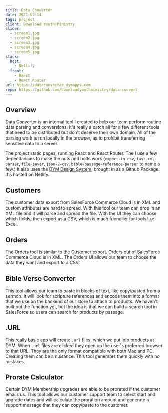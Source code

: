 ```yaml
---
title: Data Converter
date: 2021-09-14
tags: project
client: Download Youth Ministry
slider:
  - screen1.jpg
  - screen2.jpg
  - screen3.jpg
  - screen4.jpg
  - screen5.jpg
stack:
  host:
    - Netlify
  front:
    - React
    - React Router
url: https://dataconverter.dymapps.com
repo: https://github.com/downloadyouthministry/data-convert
---
```


## Overview

Data Converter is an internal tool I created to help our team perform routine data parsing and conversions. It's really a catch all for a few different tools that need to be distributed but don't deserve their own domain. All of the parsing work is run locally in the browser, as to prohibit transferring sensitive data to a server.

The project static pages, running React and React Router. The I use a few dependancies to make the nuts and bolts work (`export-to-csv`, `fast-xml-parser`, `file-saver`, `json-2-csv`, `bible-passage-reference-parser` to name a few.) It also uses the [DYM Design System](/portfolio/design-system/), brought in as a Github Package. It's hosted on Netlify.

## Customers

The customer data export from SalesForce Commerce Cloud is in XML and custom attributes are hard to spread. With this tool our team can drop in an XML file and it will parse and spread the file. With the UI they can choose which fields, then export as a CSV, which is much friendlier for tools like Excel.

## Orders

The Orders tool is similar to the Customer export. Orders out of SalesForce Commerce Cloud is in XML. The Orders UI allows our team to choose the data they want and export to a CSV.

## Bible Verse Converter

This tool allows our team to paste in blocks of text, like copy/pasted from a sermon. It will look for scripture references and encode them into a format that we use on the backend of our store to attach to products. We haven't built out the function yet, but the idea is that we can build a search tool in SalesForce so users can search for products by passage.

## .URL

This really basic app will create `.url` files, which we put into products at DYM. When `.url` files are clicked they open up the user's preferred browser to that URL. They are the only format compatible with both Mac and PC. Creating them can be a nuisance. This tool generates them quickly with no mistakes.

## Prorate Calculator

Certain DYM Membership upgrades are able to be prorated if the customer emails us. This tool allows our customer support team to select start and upgrade dates and will calculate the proration amount and generate a support message that they can copy/paste to the customer.

